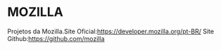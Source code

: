 # MOZILLA
Projetos da Mozilla.Site Oficial:https://developer.mozilla.org/pt-BR/ Site Github:https://github.com/mozilla
